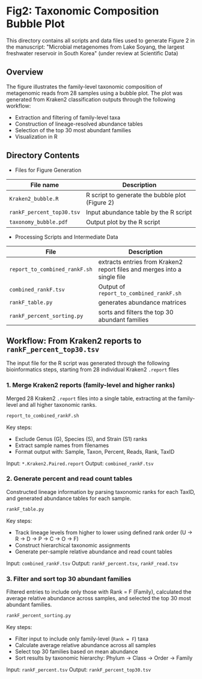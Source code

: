 # Fig2: Taxonomic Composition Bubble Plot
This directory contains all scripts and data files used to generate Figure 2 in the manuscript:
"Microbial metagenomes from Lake Soyang, the largest freshwater reservoir in South Korea" (under review at Scientific Data)

## Overview
The figure illustrates the family-level taxonomic composition of metagenomic reads from 28 samples using a bubble plot.
The plot was generated from Kraken2 classification outputs through the following workflow:
- Extraction and filtering of family-level taxa
- Construction of lineage-resolved abundance tables
- Selection of the top 30 most abundant families
- Visualization in R

## Directory Contents
- Files for Figure Generation

| File name               | Description                                           |
|-------------------------|-------------------------------------------------------|
| `Kraken2_bubble.R`        | R script to generate the bubble plot (Figure 2)     |
| `rankF_percent_top30.tsv` | Input abundance table by the R script   |
| `taxonomy_bubble.pdf`     | Output plot by the R script                 |

- Processing Scripts and Intermediate Data
  
| File                          | Description                                     |
|-------------------------------|-------------------------------------------------|
| `report_to_combined_rankF.sh` | extracts entries from Kraken2 report files and merges into a single file     |
| `combined_rankF.tsv`          | Output of `report_to_combined_rankF.sh`             |
| `rankF_table.py`              | generates abundance matrices                         |
| `rankF_percent_sorting.py`    | sorts and filters the top 30 abundant families   |


## Workflow: From Kraken2 reports to `rankF_percent_top30.tsv`
The input file for the R script was generated through the following bioinformatics steps, starting from 28 individual Kraken2 `.report` files

### 1. Merge Kraken2 reports (family-level and higher ranks)
Merged 28 Kraken2 `.report` files into a single table, extracting at the family-level and all higher taxonomic ranks.
```bash
report_to_combined_rankF.sh
```
Key steps:
- Exclude Genus (G), Species (S), and Strain (S1) ranks
- Extract sample names from filenames
- Format output with: Sample, Taxon, Percent, Reads, Rank, TaxID

Input: `*.Kraken2.Paired.report`
Output: `combined_rankF.tsv`

### 2. Generate percent and read count tables
Constructed lineage information by parsing taxonomic ranks for each TaxID, and generated abundance tables for each sample.
```python
rankF_table.py
```
Key steps:
- Track lineage levels from higher to lower using defined rank order (U → R → D → P → C → O → F)
- Construct hierarchical taxonomic assignments
- Generate per-sample relative abundance and read count tables

Input: `combined_rankF.tsv`
Output: `rankF_percent.tsv`, `rankF_read.tsv`

### 3. Filter and sort top 30 abundant families
Filtered entries to include only those with Rank = F (Family), calculated the average relative abundance across samples, and selected the top 30 most abundant families.
```python
rankF_percent_sorting.py
```
Key steps:
- Filter input to include only family-level (`Rank = F`) taxa
- Calculate average relative abundance across all samples
- Select top 30 families based on mean abundance
- Sort results by taxonomic hierarchy: Phylum → Class → Order → Family

Input: `rankF_percent.tsv`
Output: `rankF_percent_top30.tsv`
